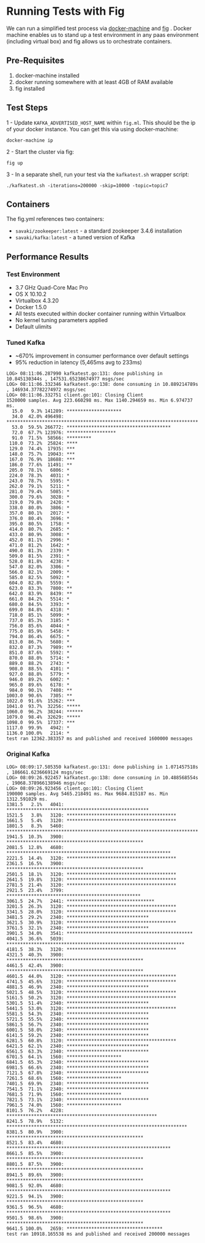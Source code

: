 # Running Tests with Fig

We can run a simplified test process via [docker-machine](https://github.com/docker/machine) and [fig](http://www.fig.sh/) .  Docker machine enables us to stand up a test environment in any paas environment (including virtual box) and fig allows us to orchestrate containers.

## Pre-Requisites

1. docker-machine installed 
2. docker running somewhere with at least 4GB of RAM available
3. fig installed

## Test Steps

1 - Update ```KAFKA_ADVERTISED_HOST_NAME``` within ```fig.ml```.  This should be the ip of your docker instance.  You can get this via using docker-machine:

```
docker-machine ip
```

2 - Start the cluster via fig:

```
fig up
```

3 - In a separate shell, run your test via the ```kafkatest.sh``` wrapper script:

```
./kafkatest.sh -iterations=200000 -skip=10000 -topic=topic7
```

## Containers

The fig.yml references two containers:

* ```savaki/zookeeper:latest``` - a standard zookeeper 3.4.6 installation
* ```savaki/kafka:latest``` - a tuned version of Kafka

## Performance Results

### Test Environment

* 3.7 GHz Quad-Core Mac Pro 
* OS X 10.10.2
* Virtualbox 4.3.20
* Docker 1.5.0
* All tests executed within docker container running within Virtualbox
* No kernel tuning parameters applied
* Default ulimits

### Tuned Kafka 

* ~670% improvement in consumer performance over default settings
* 95% reduction in latency (5,465ms avg to 233ms)

```
LOG> 08:11:06.287990 kafkatest.go:131: done publishing in 10.845130344s , 147531.65238674977 msgs/sec
LOG> 08:11:06.332346 kafkatest.go:138: done consuming in 10.889214789s , 146934.37782274972 msgs/sec
LOG> 08:11:06.332751 client.go:101: Closing Client
1520000 samples. Avg 223.660298 ms. Max 1140.294659 ms. Min 6.974737 ms.
  15.0   9.3% 141289: ********************
  34.0  42.0% 496498: **********************************************************************
  53.0  59.5% 266772: **************************************
  72.0  67.7% 123976: ******************
  91.0  71.5%  58566: *********
 110.0  73.2%  25824: ****
 129.0  74.4%  17935: ***
 148.0  75.7%  19043: ***
 167.0  76.9%  18688: ***
 186.0  77.6%  11491: **
 205.0  78.1%   6806: *
 224.0  78.3%   4031: *
 243.0  78.7%   5595: *
 262.0  79.1%   5211: *
 281.0  79.4%   5085: *
 300.0  79.6%   3028: *
 319.0  79.8%   2420: *
 338.0  80.0%   3806: *
 357.0  80.1%   2017: *
 376.0  80.4%   3696: *
 395.0  80.5%   1758: *
 414.0  80.7%   2685: *
 433.0  80.9%   3008: *
 452.0  81.1%   2996: *
 471.0  81.2%   1642: *
 490.0  81.3%   2339: *
 509.0  81.5%   2391: *
 528.0  81.8%   4238: *
 547.0  82.0%   3306: *
 566.0  82.1%   2009: *
 585.0  82.5%   5092: *
 604.0  82.8%   5559: *
 623.0  83.3%   7800: **
 642.0  83.9%   8439: **
 661.0  84.2%   5514: *
 680.0  84.5%   3393: *
 699.0  84.8%   4318: *
 718.0  85.1%   5099: *
 737.0  85.3%   3185: *
 756.0  85.6%   4044: *
 775.0  85.9%   5458: *
 794.0  86.4%   6675: *
 813.0  86.7%   5680: *
 832.0  87.3%   7989: **
 851.0  87.6%   5592: *
 870.0  88.0%   5714: *
 889.0  88.2%   2743: *
 908.0  88.5%   4101: *
 927.0  88.8%   5779: *
 946.0  89.2%   6002: *
 965.0  89.6%   6178: *
 984.0  90.1%   7408: **
1003.0  90.6%   7305: **
1022.0  91.6%  15262: ***
1041.0  93.7%  32256: *****
1060.0  96.2%  38244: ******
1079.0  98.4%  32629: *****
1098.0  99.5%  17337: ***
1117.0  99.9%   4942: *
1136.0 100.0%   2114: *
test ran 12362.383357 ms and published and received 1600000 messages
```

### Original Kafka

```
LOG> 08:09:17.505350 kafkatest.go:131: done publishing in 1.071457518s , 186661.6236669124 msgs/sec
LOG> 08:09:26.922457 kafkatest.go:138: done consuming in 10.488568554s , 19068.378966138946 msgs/sec
LOG> 08:09:26.923456 client.go:101: Closing Client
190000 samples. Avg 5465.218491 ms. Max 9684.815187 ms. Min 1312.591029 ms.
1381.5   2.1%   4041: ****************************************************
1521.5   3.8%   3120: ****************************************
1661.5   5.4%   3120: ****************************************
1801.5   8.3%   5460: **********************************************************************
1941.5  10.3%   3900: **************************************************
2081.5  12.8%   4680: ************************************************************
2221.5  14.4%   3120: ****************************************
2361.5  16.5%   3900: **************************************************
2501.5  18.1%   3120: ****************************************
2641.5  19.8%   3120: ****************************************
2781.5  21.4%   3120: ****************************************
2921.5  23.4%   3799: *************************************************
3061.5  24.7%   2441: ********************************
3201.5  26.3%   3120: ****************************************
3341.5  28.0%   3120: ****************************************
3481.5  29.2%   2340: ******************************
3621.5  30.9%   3120: ****************************************
3761.5  32.1%   2340: ******************************
3901.5  34.0%   3541: **********************************************
4041.5  36.6%   5039: *****************************************************************
4181.5  38.3%   3120: ****************************************
4321.5  40.3%   3900: **************************************************
4461.5  42.4%   3900: **************************************************
4601.5  44.0%   3120: ****************************************
4741.5  45.6%   3120: ****************************************
4881.5  46.9%   2340: ******************************
5021.5  48.5%   3120: ****************************************
5161.5  50.2%   3120: ****************************************
5301.5  51.4%   2340: ******************************
5441.5  53.0%   3120: ****************************************
5581.5  54.3%   2340: ******************************
5721.5  55.5%   2340: ******************************
5861.5  56.7%   2340: ******************************
6001.5  58.0%   2340: ******************************
6141.5  59.2%   2340: ******************************
6281.5  60.8%   3120: ****************************************
6421.5  62.1%   2340: ******************************
6561.5  63.3%   2340: ******************************
6701.5  64.1%   1560: ********************
6841.5  65.3%   2340: ******************************
6981.5  66.6%   2340: ******************************
7121.5  67.8%   2340: ******************************
7261.5  68.6%   1560: ********************
7401.5  69.9%   2340: ******************************
7541.5  71.1%   2340: ******************************
7681.5  71.9%   1560: ********************
7821.5  73.1%   2340: ******************************
7961.5  74.0%   1560: ********************
8101.5  76.2%   4228: *******************************************************
8241.5  78.9%   5132: ******************************************************************
8381.5  80.9%   3900: **************************************************
8521.5  83.4%   4680: ************************************************************
8661.5  85.5%   3900: **************************************************
8801.5  87.5%   3900: **************************************************
8941.5  89.6%   3900: **************************************************
9081.5  92.0%   4680: ************************************************************
9221.5  94.1%   3900: **************************************************
9361.5  96.5%   4680: ************************************************************
9501.5  98.6%   3900: **************************************************
9641.5 100.0%   2659: ***********************************
test ran 10918.165538 ms and published and received 200000 messages
```

